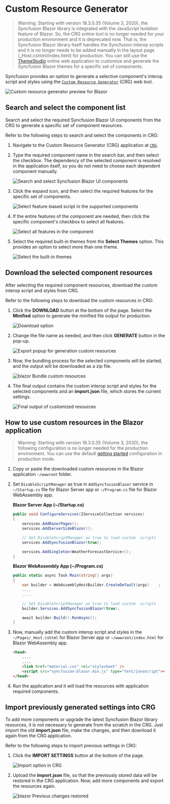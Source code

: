 # Custom Resource Generator

> Warning: Starting with version 18.3.0.35 (Volume 3, 2020), the Syncfusion Blazor library is integrated with the JavaScript Isolation feature of Blazor. So, the CRG online tool is no longer needed for your production environment and it is deprecated now. That is, the Syncfusion Blazor library itself handles the Syncfusion interop scripts and it is no longer needs to be added manually in the layout page (_Host.cshtml/index.html) for production. You can still use the [ThemeStudio](http://ej2.syncfusion.com/themestudio/) online web application to customize and generate the Syncfusion Blazor themes for a specific set of components.

Syncfusion provides an option to generate a selective component's interop script and styles using the [`Custom Resource Generator`](https://blazor.syncfusion.com/crg) (CRG) web tool.

![Custom resource generator preview for Blazor](images/custom-resource-generator-preview.png)

## Search and select the component list

Search and select the required Syncfusion Blazor UI components from the CRG to generate a specific set of component resources.

Refer to the following steps to search and select the components in CRG:

1. Navigate to the Custom Resource Generator (CRG) application at [`CRG`](https://blazor.syncfusion.com/crg).

2. Type the required component name in the search bar, and then select the checkbox. The dependency of the selected component is resolved in the application itself, so you do not need to choose each dependent component manually.

    ![Search and select Syncfusion Blazor UI components](images/search-non-injectable.png)

3. Click the expand icon, and then select the required features for the specific set of components.

    ![Select feature-based script in the supported components](images/select-injectable-module.png)

4. If the entire features of the component are needed, then click the specific component's checkbox to select all features.

    ![Select all features in the component](images/select-all-injectable.png)

5. Select the required built-in themes from the **Select Themes** option. This provides an option to select more than one theme.

    ![Select the built-in themes](images/select-inbuilt-themes.png)

## Download the selected component resources

After selecting the required component resources, download the custom interop script and styles from CRG.

Refer to the following steps to download the custom resources in CRG:

1. Click the **DOWNLOAD** button at the bottom of the page. Select the **Minified** option to generate the minified file output for production.

    ![Download option](images/download-option.png)

2. Change the file name as needed, and then click **GENERATE** button in the pop-up.

    ![Export popup for generation custom resources](images/export-popup.png)

3. Now, the bundling process for the selected components will be started, and the output will be downloaded as a zip file.

    ![blazor Bundle custom resources](images/bundling-custom-resources.png)

4. The final output contains the custom interop script and styles for the selected components and an **import.json** file, which stores the current settings.

    ![Final output of customized resources](images/customized-resources.png)

## How to use custom resources in the Blazor application

> Warning: Starting with version 18.3.0.35 (Volume 3, 2020), the following configuration is no longer needed for the production environment. You can use the default [getting started](https://blazor.syncfusion.com/documentation/getting-started/server-side-blazor/#importing-syncfusion-blazor-component-in-the-application) configuration in production mode.

1. Copy or paste the downloaded custom resources in the Blazor application `~/wwwroot` folder.

2. Set `DisableScriptManager` as true in `AddSyncfusionBlazor` service in `~/Startup.cs` file for Blazor Server app or `~/Program.cs` file for Blazor WebAssembly app.

    **Blazor Server App (~/Startup.cs)**
    ```csharp
    public void ConfigureServices(IServiceCollection services)
    {
        services.AddRazorPages();
        services.AddServerSideBlazor();

        // Set DisableScriptManager as true to load custom  scripts
        services.AddSyncfusionBlazor(true);

        services.AddSingleton<WeatherForecastService>();
    }
    ```

    **Blazor WebAssembly App (~/Program.cs)**
    ```csharp
    public static async Task Main(string[] args)
    {
        var builder = WebAssemblyHostBuilder.CreateDefault(args)    ;
        ....
        ....

        // Set DisableScriptManager as true to load custom  scripts
        builder.Services.AddSyncfusionBlazor(true);

        await builder.Build().RunAsync();
    }
    ```

3. Now, manually add the custom interop script and styles in the `~/Pages/_Host.cshtml` for Blazor Server app or `~/wwwroot/index.html` for Blazor WebAssembly app.

    ```html
    <head>
        ....
        ....
        <link href="material.css" rel="stylesheet" />
        <script src="syncfusion-blazor.min.js" type="text/javascript"></script>
    </head>
    ```

4. Run the application and it will load the resources with application required components.

## Import previously generated settings into CRG

To add more components or upgrade the latest Syncfusion Blazor library resources, it is not necessary to generate from the scratch in the CRG. Just import the old **import.json** file, make the changes, and then download it again from the CRG application.

Refer to the following steps to import previous settings in CRG:

1. Click the **IMPORT SETTINGS** button at the bottom of the page.

    ![Import option in CRG](images/import-option.png)

2. Upload the **import.json** file, so that the previously stored data will be restored in the CRG application. Now, add more components and export the resources again.

    ![blazor Previous changes restored](images/previous-changes-restored.png)
